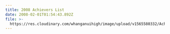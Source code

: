 ```yaml
---
title: 2008 Achievers List
date: 2008-02-01T01:54:43.892Z
file: >-
  https://res.cloudinary.com/whanganuihigh/image/upload/v1565580332/Achievers/2008_Achievers_List.pdf
---
```


